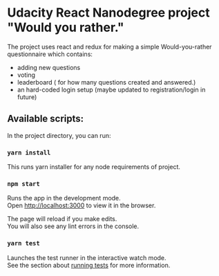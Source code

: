 # Udacity React Nanodegree project "Would you rather."

The project uses react and redux for making a simple Would-you-rather questionnaire which contains:
- adding new questions
- voting
- leaderboard ( for how many questions created and answered.)
- an hard-coded login setup (maybe updated to registration/login in future)

## Available scripts:

In the project directory, you can run:
### `yarn install `

This runs yarn installer for any node requirements of project.

### `npm start`

Runs the app in the development mode.\
Open [http://localhost:3000](http://localhost:3000) to view it in the browser.

The page will reload if you make edits.\
You will also see any lint errors in the console.

### `yarn test`

Launches the test runner in the interactive watch mode.\
See the section about [running tests](https://facebook.github.io/create-react-app/docs/running-tests) for more information.
